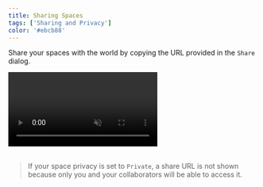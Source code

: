 ```yaml
---
title: Sharing Spaces
tags: ['Sharing and Privacy']
color: '#ebcb88'
---
```


Share your spaces with the world by copying the URL provided in the `Share` dialog.


<video autoplay loop muted playsinline>
  <source src="https://kinopio-updates.s3.us-east-1.amazonaws.com/share.mp4">
</video>
<br/><br/>

> If your space privacy is set to `Private`, a share URL is not shown because only you and your collaborators will be able to access it.